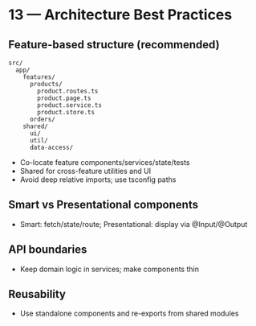 # 13 — Architecture Best Practices

## Feature-based structure (recommended)
```
src/
  app/
    features/
      products/
        product.routes.ts
        product.page.ts
        product.service.ts
        product.store.ts
      orders/
    shared/
      ui/
      util/
      data-access/
```

- Co-locate feature components/services/state/tests
- Shared for cross-feature utilities and UI
- Avoid deep relative imports; use tsconfig paths

## Smart vs Presentational components
- Smart: fetch/state/route; Presentational: display via @Input/@Output

## API boundaries
- Keep domain logic in services; make components thin

## Reusability
- Use standalone components and re-exports from shared modules
